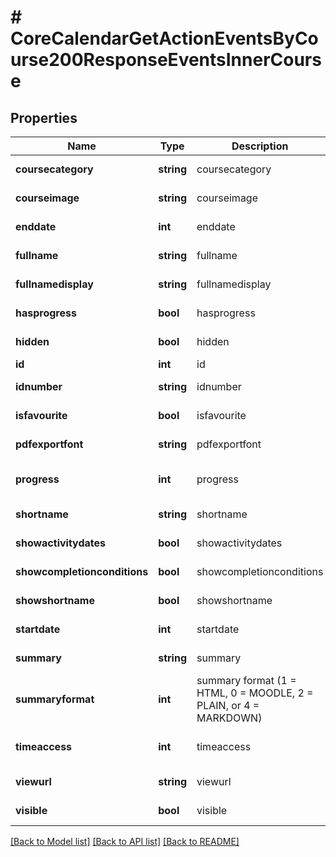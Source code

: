 # # CoreCalendarGetActionEventsByCourse200ResponseEventsInnerCourse

## Properties

Name | Type | Description | Notes
------------ | ------------- | ------------- | -------------
**coursecategory** | **string** | coursecategory | [default to 'null']
**courseimage** | **string** | courseimage | [default to 'null']
**enddate** | **int** | enddate | [default to null]
**fullname** | **string** | fullname | [default to 'null']
**fullnamedisplay** | **string** | fullnamedisplay | [default to 'null']
**hasprogress** | **bool** | hasprogress | [default to null]
**hidden** | **bool** | hidden | [default to null]
**id** | **int** | id |
**idnumber** | **string** | idnumber | [default to 'null']
**isfavourite** | **bool** | isfavourite | [default to null]
**pdfexportfont** | **string** | pdfexportfont | [default to 'null']
**progress** | **int** | progress | [optional] [default to null]
**shortname** | **string** | shortname | [default to 'null']
**showactivitydates** | **bool** | showactivitydates | [default to null]
**showcompletionconditions** | **bool** | showcompletionconditions | [default to null]
**showshortname** | **bool** | showshortname | [default to null]
**startdate** | **int** | startdate | [default to null]
**summary** | **string** | summary | [default to 'null']
**summaryformat** | **int** | summary format (1 &#x3D; HTML, 0 &#x3D; MOODLE, 2 &#x3D; PLAIN, or 4 &#x3D; MARKDOWN) | [default to null]
**timeaccess** | **int** | timeaccess | [optional] [default to null]
**viewurl** | **string** | viewurl | [default to 'null']
**visible** | **bool** | visible | [default to null]

[[Back to Model list]](../../README.md#models) [[Back to API list]](../../README.md#endpoints) [[Back to README]](../../README.md)
